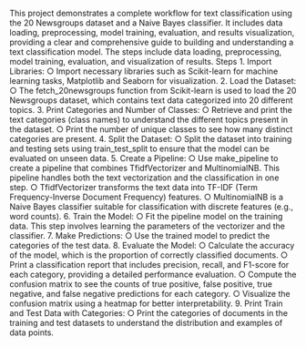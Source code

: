 This project demonstrates a complete workflow for text classification using the 20 Newsgroups dataset and a Naive Bayes classifier. It includes data loading, preprocessing, model training, evaluation, and results visualization, providing a clear and comprehensive guide to building and understanding a text classification model. The steps include data loading, preprocessing, model training, evaluation, and visualization of results.
Steps
	1. Import Libraries:
		○ Import necessary libraries such as Scikit-learn for machine learning tasks, Matplotlib and Seaborn for visualization.
	2. Load the Dataset:
		○ The fetch_20newsgroups function from Scikit-learn is used to load the 20 Newsgroups dataset, which contains text data categorized into 20 different topics.
	3. Print Categories and Number of Classes:
		○ Retrieve and print the text categories (class names) to understand the different topics present in the dataset.
		○ Print the number of unique classes to see how many distinct categories are present.
	4. Split the Dataset:
		○ Split the dataset into training and testing sets using train_test_split to ensure that the model can be evaluated on unseen data.
	5. Create a Pipeline:
		○ Use make_pipeline to create a pipeline that combines TfidfVectorizer and MultinomialNB. This pipeline handles both the text vectorization and the classification in one step.
		○ TfidfVectorizer transforms the text data into TF-IDF (Term Frequency-Inverse Document Frequency) features.
		○ MultinomialNB is a Naive Bayes classifier suitable for classification with discrete features (e.g., word counts).
	6. Train the Model:
		○ Fit the pipeline model on the training data. This step involves learning the parameters of the vectorizer and the classifier.
	7. Make Predictions:
		○ Use the trained model to predict the categories of the test data.
	8. Evaluate the Model:
		○ Calculate the accuracy of the model, which is the proportion of correctly classified documents.
		○ Print a classification report that includes precision, recall, and F1-score for each category, providing a detailed performance evaluation.
		○ Compute the confusion matrix to see the counts of true positive, false positive, true negative, and false negative predictions for each category.
		○ Visualize the confusion matrix using a heatmap for better interpretability.
	9. Print Train and Test Data with Categories:
		○ Print the categories of documents in the training and test datasets to understand the distribution and examples of data points.

